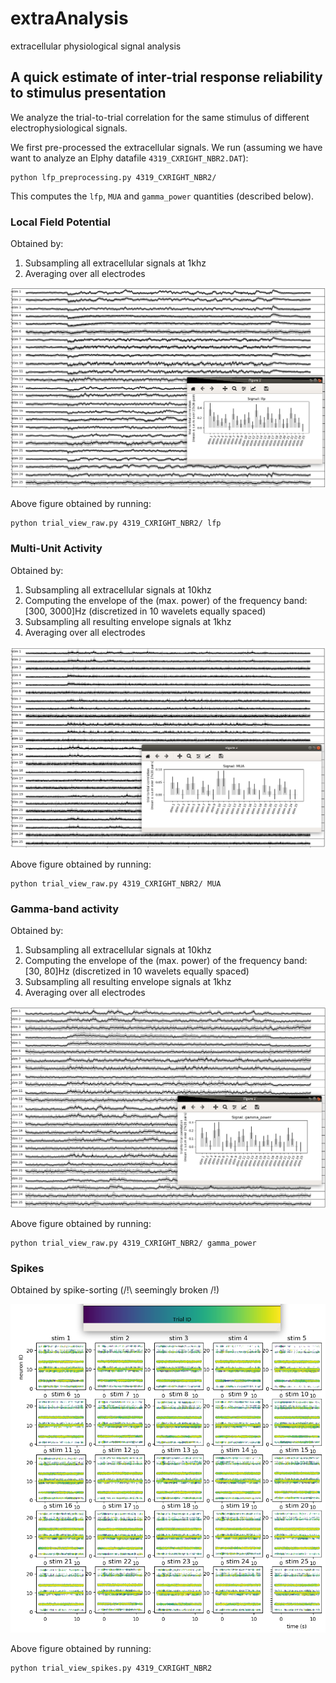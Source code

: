 # extraAnalysis
extracellular physiological signal analysis

## A quick estimate of inter-trial response reliability to stimulus presentation

We analyze the trial-to-trial correlation for the same stimulus of different electrophysiological signals.

We first pre-processed the extracellular signals. We run (assuming we have want to analyze an Elphy datafile `4319_CXRIGHT_NBR2.DAT`):

```
python lfp_preprocessing.py 4319_CXRIGHT_NBR2/ 
```

This computes the `lfp`, `MUA` and `gamma_power` quantities (described below).

### Local Field Potential

Obtained by:
1. Subsampling all extracellular signals at 1khz
2. Averaging over all electrodes

![lfp](figures/lfp.png)

Above figure obtained by running:
```
python trial_view_raw.py 4319_CXRIGHT_NBR2/ lfp
```
### Multi-Unit Activity

Obtained by:
1. Subsampling all extracellular signals at 10khz
2. Computing the envelope of the (max. power) of the frequency band: [300, 3000]Hz (discretized in 10 wavelets equally spaced)
3. Subsampling all resulting envelope signals at 1khz
4. Averaging over all electrodes

![mua](figures/mua.png)

Above figure obtained by running:
```
python trial_view_raw.py 4319_CXRIGHT_NBR2/ MUA
```

### Gamma-band activity

Obtained by:
1. Subsampling all extracellular signals at 10khz
2. Computing the envelope of the (max. power) of the frequency band: [30, 80]Hz (discretized in 10 wavelets equally spaced)
3. Subsampling all resulting envelope signals at 1khz
4. Averaging over all electrodes

![gamma](figures/gamma_power.png)

Above figure obtained by running:
```
python trial_view_raw.py 4319_CXRIGHT_NBR2/ gamma_power
```

### Spikes

Obtained by spike-sorting (/!\ seemingly broken /!\)

![spikes](figures/spikes.png)

Above figure obtained by running:
```
python trial_view_spikes.py 4319_CXRIGHT_NBR2
```
